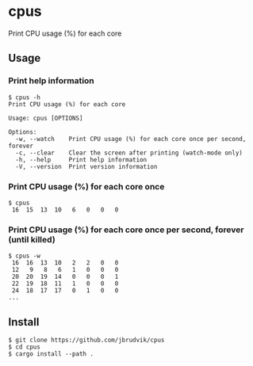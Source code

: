# cpus

Print CPU usage (%) for each core

## Usage

### Print help information

```
$ cpus -h
Print CPU usage (%) for each core

Usage: cpus [OPTIONS]

Options:
  -w, --watch    Print CPU usage (%) for each core once per second, forever
  -c, --clear    Clear the screen after printing (watch-mode only)
  -h, --help     Print help information
  -V, --version  Print version information
```

### Print CPU usage (%) for each core once

```
$ cpus
 16  15  13  10   6   0   0   0
```

### Print CPU usage (%) for each core once per second, forever (until killed)

```
$ cpus -w
 16  16  13  10   2   2   0   0
 12   9   8   6   1   0   0   0
 20  20  19  14   0   0   0   1
 22  19  18  11   1   0   0   0
 24  18  17  17   0   1   0   0
...
```

## Install

```
$ git clone https://github.com/jbrudvik/cpus
$ cd cpus
$ cargo install --path .
```
